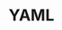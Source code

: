 ---
type: language
cloudinary_convert: false
published: published
slug: yaml
title: YAML
start: January 01, 2000
---